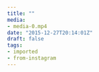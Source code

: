 ```yaml
---
title: ""
media:
- media-0.mp4
date: "2015-12-27T20:14:01Z"
draft: false
tags:
- imported
- from-instagram
---
```


